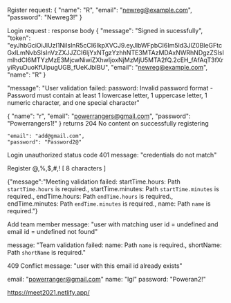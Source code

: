 Rgister request:
{
    "name": "R",
    "email": "newreg@example.com",
    "password": "Newreg3!"
}

Login request : response body
{
    "message": "Signed in sucessfully",
    "token": "eyJhbGciOiJIUzI1NiIsInR5cCI6IkpXVCJ9.eyJlbWFpbCI6Im5ld3JlZ0BleGFtcGxlLmNvbSIsInVzZXJJZCI6IjYxNTgzYzhhNTE3MTAzMDAxNWRhNDgzZSIsImlhdCI6MTYzMzE3MjcwNiwiZXhwIjoxNjMzMjU5MTA2fQ.2cEH_fAfAqT3fXryiRyuDuoKfUlpugUGB_fUeKJbIBU",
    "email": "newreg@example.com",
    "name": "R"
}

"message": "User validation failed: password: Invalid password format - Password must contain at least 1 lowercase letter, 1 uppercase letter, 1 numeric character, and one special character"

{
    "name": "r",
    "email": "powerrangers@gmail.com",
    "password": "Powerrangers1!"
}
returns 204 No content on successfully registering
    
    "email": "add@gmail.com",
    "password": "Password2@"

Login unauthorized status code 401 message: "credentials do not match"


Register @,%,$,#,! [ 8 characters ]

{"message":"Meeting validation failed: startTime.hours: Path `startTime.hours` is required., startTime.minutes: Path `startTime.minutes` is required., endTime.hours: Path `endTime.hours` is required., endTime.minutes: Path `endTime.minutes` is required., name: Path `name` is required."}


Add team member message: "user with matching user id = undefined and email id = undefined not found"

message: "Team validation failed: name: Path `name` is required., shortName: Path `shortName` is required."

409 Conflict message: "user with this email id already exists"


email: "powerranger@gmail.com"
name: "lgl"
password: "Poweran2!"


https://meet2021.netlify.app/